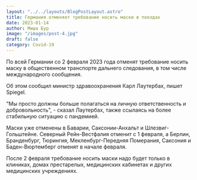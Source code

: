 ```yaml
---
layout: "../../layouts/BlogPostLayout.astro"
title: Германия отменяет требование носить маски в поездах
date: 2023-01-14
author: Миша Бур
image: "/images/post-4.jpg"
draft: false
category: Covid-19
---
```


По всей Германии со 2 февраля 2023 года отменят требование носить маску в общественном транспорте дальнего следования, в том числе международного сообщения. 

Об этом сообщил министр здравоохранения Карл Лаутербах, пишет Spiegel.

"Мы просто должны больше полагаться на личную ответственность и добровольность", - сказал Лаутербах, также ссылаясь на более стабильную ситуацию с пандемией.

Маски уже отменены в Баварии, Саксонии-Анхальт и Шлезвиг-Гольштейне. Северный Рейн-Вестфалия отменит с 1 февраля, а Берлин, Бранденбург, Тюрингия, Мекленбург-Передняя Померания, Саксония и Баден-Вюртемберг отменят в начале февраля.

После 2 февраля требование носить маски надо будет только в клиниках, домах престарелых, медицинских кабинетах и других медицинских учреждениях.
